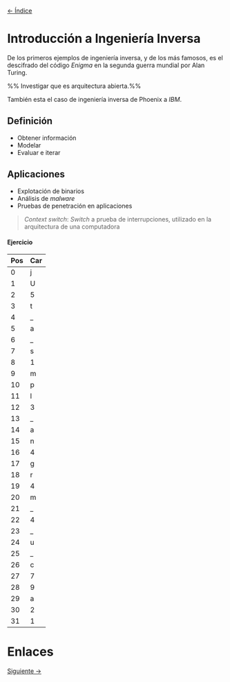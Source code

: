 [<- Índice](../Reversing.md)
# Introducción a Ingeniería Inversa

De los primeros ejemplos de ingeniería inversa, y de los más famosos, es el descifrado del código *Enigma* en la segunda guerra mundial por Alan Turing.

%% Investigar que es arquitectura abierta.%%

También  esta el caso de ingeniería inversa de Phoenix a *IBM*.

## Definición

- Obtener información
- Modelar
- Evaluar e iterar

## Aplicaciones

- Explotación de binarios
- Análisis de *malware*
- Pruebas de penetración en aplicaciones

> *Context switch*: *Switch* a prueba de interrupciones, utilizado en la arquitectura de una computadora

#### Ejercicio

| Pos | Car |
| --- | --- |
| 0   | j   |
| 1   | U   |
| 2   | 5   |
| 3   | t   |
| 4   | \_  |
| 5   | a   |
| 6   | \_  |
| 7   | s   |
| 8   | 1   |
| 9   | m   |
| 10  | p   |
| 11  | l   |
| 12  | 3   |
| 13  | \_  |
| 14  | a   |
| 15  | n   |
| 16  | 4   |
| 17  | g   |
| 18  | r   |
| 19  | 4   |
| 20  | m   |
| 21  | \_  |
| 22  | 4   |
| 23  | \_  |
| 24  | u   |
| 25  | \_  |
| 26  | c   |
| 27  | 7   |
| 28  | 9   |
| 29  | a   |
| 30  | 2   |
| 31  | 1   |

# Enlaces

[Siguiente ->](HFC04_10_2024.md)